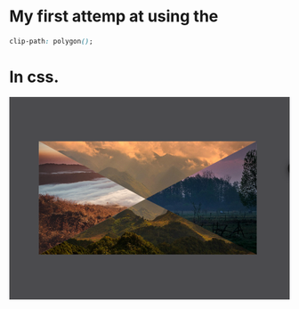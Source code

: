 # My first attemp at using the

```css
clip-path: polygon(); 
```

# In css.

![iage](img/image.png)
